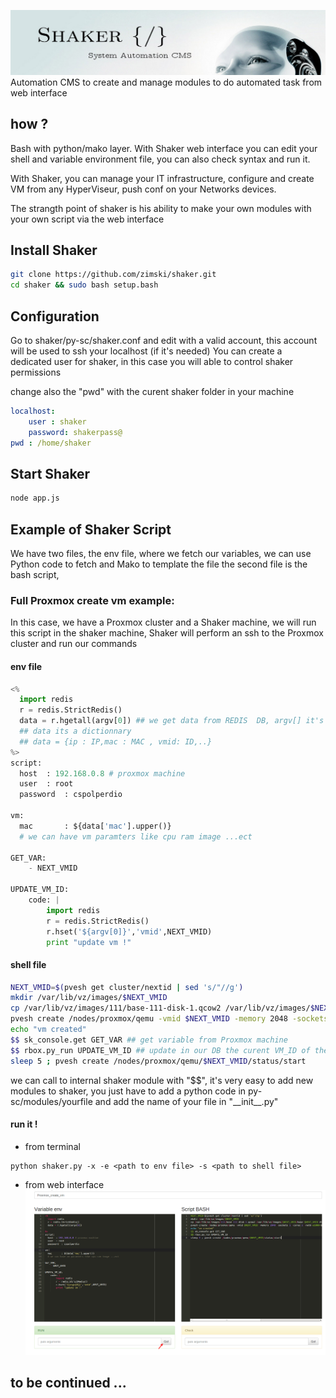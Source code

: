 ![alt tag](https://github.com/zimski/shaker/raw/master/public/images/sk1.png)
Automation CMS to create and manage modules to do automated task from web interface

## how ?
Bash with python/mako layer.
With Shaker web interface you can edit your shell and variable environment file, you can also check syntax and run it.

With Shaker, you can manage your IT infrastructure, configure and create VM from any HyperViseur,
push conf on your Networks devices.

The strangth point of shaker is his ability to make your own modules with your own script via the web interface


## Install Shaker

```bash
git clone https://github.com/zimski/shaker.git
cd shaker && sudo bash setup.bash
```

## Configuration

Go to shaker/py-sc/shaker.conf and edit with a valid account, this account will be used to ssh your localhost (if it's needed)
You can create a dedicated user for shaker, in this case you will able to control shaker permissions

change also the "pwd" with the curent shaker folder in your machine

```yaml
localhost:
    user : shaker
    password: shakerpass@
pwd : /home/shaker
```

## Start Shaker

```bash
node app.js
```


## Example of Shaker Script
We have two files, the env file, where we fetch our variables, we can use Python code to fetch and Mako to template the file
the second file is the bash script,

### Full Proxmox create vm example:
In this case, we have a Proxmox cluster and a Shaker machine, we will run this script in the shaker machine,
Shaker will perform an ssh to the Proxmox cluster and run our commands
#### env file
```python
<%
  import redis
  r = redis.StrictRedis()
  data = r.hgetall(argv[0]) ## we get data from REDIS  DB, argv[] it's shaker parameters
  ## data its a dictionnary
  ## data = {ip : IP,mac : MAC , vmid: ID,..}
%>
script:
  host  : 192.168.0.8 # proxmox machine
  user  : root
  password  : cspolperdio

vm:
  mac       : ${data['mac'].upper()}
  # we can have vm paramters like cpu ram image ...ect

GET_VAR:
    - NEXT_VMID

UPDATE_VM_ID:
    code: |
        import redis
        r = redis.StrictRedis()
        r.hset('${argv[0]}','vmid',NEXT_VMID)
        print "update vm !"
```
#### shell file
```bash
NEXT_VMID=$(pvesh get cluster/nextid | sed 's/"//g')
mkdir /var/lib/vz/images/$NEXT_VMID
cp /var/lib/vz/images/111/base-111-disk-1.qcow2 /var/lib/vz/images/$NEXT_VMID/base-$NEXT_VMID-disk-1.qcow2
pvesh create /nodes/proxmox/qemu -vmid $NEXT_VMID -memory 2048 -sockets 1 -cores 2 -net0 e1000=${env['vm']['mac']},bridge=vmbr0 -ide0=local:$NEXT_VMID/base-$NEXT_VMID-disk-1.qcow2
echo "vm created"
$$ sk_console.get GET_VAR ## get variable from Proxmox machine
$$ rbox.py_run UPDATE_VM_ID ## update in our DB the curent VM_ID of the virtual machine
sleep 5 ; pvesh create /nodes/proxmox/qemu/$NEXT_VMID/status/start
```
we can call to internal shaker module with "$$", it's very easy to add new modules to shaker, you just have to add a python code in py-sc/modules/yourfile and add the name of your file in "\_\_init__.py"
#### run it !
+ from terminal
```
python shaker.py -x -e <path to env file> -s <path to shell file>
```
+ from web interface
![alt tag](https://github.com/zimski/shaker/raw/master/public/images/sk_run.png)


## to be continued ...
